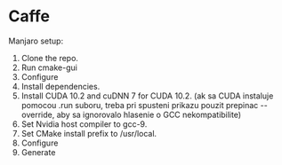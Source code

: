 # Caffe
Manjaro setup:

1. Clone the repo.
1. Run cmake-gui
1. Configure
1. Install dependencies.
1. Install CUDA 10.2 and cuDNN 7 for CUDA 10.2. (ak sa CUDA instaluje pomocou .run suboru, treba pri spusteni prikazu pouzit prepinac --override, aby sa ignorovalo hlasenie o GCC nekompatibilite)
1. Set Nvidia host compiler to gcc-9.
1. Set CMake install prefix to /usr/local.
1. Configure
1. Generate
